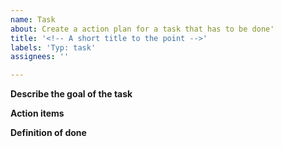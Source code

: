 ```yaml
---
name: Task
about: Create a action plan for a task that has to be done'
title: '<!-- A short title to the point -->'
labels: 'Typ: task'
assignees: ''

---
```


**Describe the goal of the task**
<!-- A clear and concise description of what the task is about and the goal that is achieved in the end. -->

**Action items**
<!--
Steps to carry out to fullfill the task:
- [ ] Action item 1
- [ ] Action item 2
- [ ] Action item 3
-->

**Definition of done**
<!-- A clear and concise description when the task is considered done. -->
